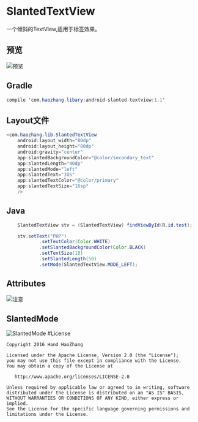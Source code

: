 # SlantedTextView
一个倾斜的TextView,适用于标签效果。

## 预览
![预览](https://github.com/HeZaiJin/SlantedTextView/blob/master/screen_shot/screenshot.png)

## Gradle
```java
compile 'com.haozhang.libary:android-slanted-textview:1.1'
```

## Layout文件
```java
<com.haozhang.lib.SlantedTextView
    android:layout_width="80dp"
    android:layout_height="80dp"
    android:gravity="center"
    app:slantedBackgroundColor="@color/secondary_text"
    app:slantedLength="40dp"
    app:slantedMode="left"
    app:slantedText="IOS"
    app:slantedTextColor="@color/primary"
    app:slantedTextSize="16sp"
    />
```
## Java
```java
    SlantedTextView stv = (SlantedTextView) findViewById(R.id.test);

    stv.setText("PHP")
            .setTextColor(Color.WHITE)
            .setSlantedBackgroundColor(Color.BLACK)
            .setTextSize(18)
            .setSlantedLength(50)
            .setMode(SlantedTextView.MODE_LEFT);
```
## Attributes
![注意](https://github.com/HeZaiJin/SlantedTextView/blob/master/screen_shot/note.png)
## SlantedMode
![SlantedMode](https://github.com/HeZaiJin/SlantedTextView/blob/master/screen_shot/slanted_mode.png)
#License
```
Copyright 2016 Hand HaoZhang

Licensed under the Apache License, Version 2.0 (the "License");
you may not use this file except in compliance with the License.
You may obtain a copy of the License at

   http://www.apache.org/licenses/LICENSE-2.0

Unless required by applicable law or agreed to in writing, software
distributed under the License is distributed on an "AS IS" BASIS,
WITHOUT WARRANTIES OR CONDITIONS OF ANY KIND, either express or implied.
See the License for the specific language governing permissions and
limitations under the License.
```
